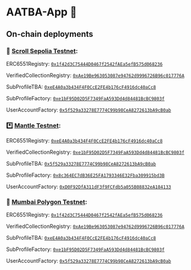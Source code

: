 # AATBA-App :disguised_face:

## On-chain deployments

### :scroll: [Scroll Sepolia Testnet](https://sepolia.scrollscan.dev/): 

ERC6551Registry: [`0x1f42d3C75444D0467f2542fAEa5efB575d068236`](https://sepolia.scrollscan.dev/address/0x1f42d3C75444D0467f2542fAEa5efB575d068236)

VerifiedCollectionRegistry: [`0xAe19Be963053087e94762d9996726B96c017776A`](https://sepolia.scrollscan.dev/address/0xAe19Be963053087e94762d9996726B96c017776A)

SubProfileTBA: [`0xeE4A0a3b434F4F0CcE2FE4b176cF4916dc40aCc8`](https://sepolia.scrollscan.dev/address/0xeE4A0a3b434F4F0CcE2FE4b176cF4916dc40aCc8)

SubProfileFactory: [`0xe1bF95D02D5F7349FaA593Dd4d84481BcBC9803f`](https://sepolia.scrollscan.dev/address/0xe1bF95D02D5F7349FaA593Dd4d84481BcBC9803f)

UserAccountFactory: [`0x5f529a33278E7774C99b98CeA8272613bA9cB0ab`](https://sepolia.scrollscan.dev/address/0x5f529a33278E7774C99b98CeA8272613bA9cB0ab)

### :asterisk: [Mantle Testnet](https://explorer.testnet.mantle.xyz/):

ERC6551Registry: [`0xeE4A0a3b434F4F0CcE2FE4b176cF4916dc40aCc8`](https://explorer.testnet.mantle.xyz/address/0xeE4A0a3b434F4F0CcE2FE4b176cF4916dc40aCc8)

VerifiedCollectionRegistry: [`0xe1bF95D02D5F7349FaA593Dd4d84481BcBC9803f`](https://explorer.testnet.mantle.xyz/address/0xe1bF95D02D5F7349FaA593Dd4d84481BcBC9803f)

SubProfileTBA: [`0x5f529a33278E7774C99b98CeA8272613bA9cB0ab`](https://explorer.testnet.mantle.xyz/address/0x5f529a33278E7774C99b98CeA8272613bA9cB0ab)

SubProfileFactory: [`0x8c364EC7dB36E25FA1793346E32Fba309915bd3B`](https://explorer.testnet.mantle.xyz/address/0x8c364EC7dB36E25FA1793346E32Fba309915bd3B)

UserAccountFactory: [`0xD0F92DfA311dF3f9FCFdb5a055B08832eA184133`](https://explorer.testnet.mantle.xyz/address/0xD0F92DfA311dF3f9FCFdb5a055B08832eA184133)

### 💟 [Mumbai Polygon Testnet](https://mumbai.polygonscan.com/):

ERC6551Registry: [`0x1f42d3C75444D0467f2542fAEa5efB575d068236`](https://mumbai.polygonscan.com/address/0x1f42d3C75444D0467f2542fAEa5efB575d068236)

VerifiedCollectionRegistry: [`0xAe19Be963053087e94762d9996726B96c017776A`](https://mumbai.polygonscan.com/address/0xAe19Be963053087e94762d9996726B96c017776A)

SubProfileTBA: [`0xeE4A0a3b434F4F0CcE2FE4b176cF4916dc40aCc8`](https://mumbai.polygonscan.com/address/0xeE4A0a3b434F4F0CcE2FE4b176cF4916dc40aCc8)

SubProfileFactory: [`0xe1bF95D02D5F7349FaA593Dd4d84481BcBC9803f`](https://mumbai.polygonscan.com/address/0xe1bF95D02D5F7349FaA593Dd4d84481BcBC9803f)

UserAccountFactory: [`0x5f529a33278E7774C99b98CeA8272613bA9cB0ab`](https://mumbai.polygonscan.com/address/0x5f529a33278E7774C99b98CeA8272613bA9cB0ab)
